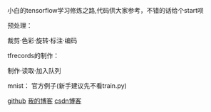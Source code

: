 小白的tensorflow学习修炼之路,代码供大家参考，不错的话给个start呗

预处理：

裁剪·色彩·旋转·标注·编码

tfrecords的制作：

制作·读取·加入队列

mnist：
官方例子(新手建议先不看train.py)



[github](http://www.github.com/tengxing "悬停显示")
[我的博客](http://www.blog.yjxxclub.cn "悬停显示")
[csdn博客](http://www.blog.csdn.net/tengxing007"悬停显示")
